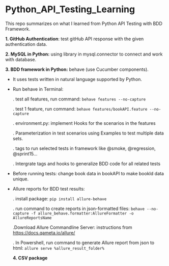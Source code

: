 # Python_API_Testing_Learning
This repo summarizes on what I learned from Python API Testing with BDD Framework.

**1. GitHub Authentication**: test gitHub API response with the given authentication data. 

**2. MySQL in Python:**  using library in mysql.connector to connect and work with database.

**3. BDD framework in Python:**
behave (use Cucumber components).

 - It uses tests written in natural language supported by Python.

- Run behave in Terminal: 

    . test all features, run command: `behave features --no-capture`

    . test 1 feature, run command: `behave features/bookAPI.feature --no-capture`

    . environment.py: implement Hooks for the scenarios in the features
    
    . Parameterization in test scenarios using Examples to test multiple data sets.
    
    . tags to run selected tests in framework like @smoke, @regression, @sprint15...
    
    . Intergrate tags and hooks to generalize BDD code for all related tests

- Before running tests: change book data in bookAPI to make bookId data unique. 

- Allure reports for BDD test results: 

    . install package: `pip install allure-behave`
    
    . run command to create reports in json-formatted files: `behave --no-capture -f allure_behave.formatter:AllureFormatter -o AllureReportsName`

    .Download Allure Commandline Server: instructions from https://docs.qameta.io/allure/
    
    . In Powershell, run command to generate Allure report from json to html: `allure serve %allure_result_folder%`
 
  **4. CSV package**
 
 